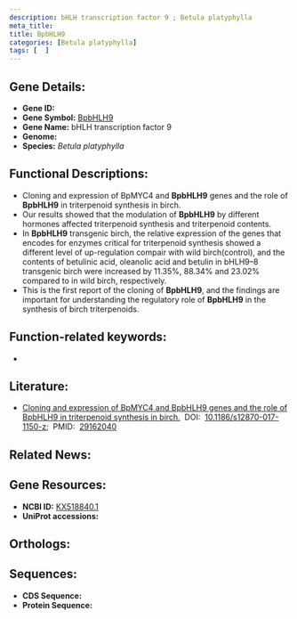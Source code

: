 ```yaml
---
description: bHLH transcription factor 9 ; Betula platyphylla
meta_title:
title: BpbHLH9
categories: [Betula platyphylla]
tags: [  ]
---
```


## Gene Details:
- **Gene ID:** []()
- **Gene Symbol:** <u>BpbHLH9</u>
- **Gene Name:** bHLH transcription factor 9
- **Genome:** []()
- **Species:** *Betula platyphylla*

## Functional Descriptions:
   - Cloning and expression of BpMYC4 and **BpbHLH9** genes and the role of **BpbHLH9** in triterpenoid synthesis in birch.
   - Our results showed that the modulation of **BpbHLH9** by different hormones affected triterpenoid synthesis and triterpenoid contents.
   - In **BpbHLH9** transgenic birch, the relative expression of the genes that encodes for enzymes critical for triterpenoid synthesis showed a different level of up-regulation compair with wild birch(control), and the contents of betulinic acid, oleanolic acid and betulin in bHLH9–8 transgenic birch were increased by 11.35%, 88.34% and 23.02% compared to in wild birch, respectively.
   - This is the first report of the cloning of **BpbHLH9**, and the findings are important for understanding the regulatory role of **BpbHLH9** in the synthesis of birch triterpenoids.

## Function-related keywords:
   - [](/tags//)

## Literature:
   - [Cloning and expression of BpMYC4 and BpbHLH9 genes and the role of BpbHLH9 in triterpenoid synthesis in birch.](https://doi.org/10.1186/s12870-017-1150-z)&nbsp;&nbsp;DOI:&nbsp;&nbsp;[10.1186/s12870-017-1150-z](https://doi.org/10.1186/s12870-017-1150-z);&nbsp;&nbsp;PMID:&nbsp;&nbsp;[29162040](https://pubmed.ncbi.nlm.nih.gov/29162040/)

## Related News:

## Gene Resources:
- **NCBI ID:**  [KX518840.1](https://www.ncbi.nlm.nih.gov/gene/?term=KX518840.1)
- **UniProt accessions:**  [](https://www.uniprot.org/uniprotkb//entry)

## Orthologs:

## Sequences:
- **CDS Sequence:**
- **Protein Sequence:**
